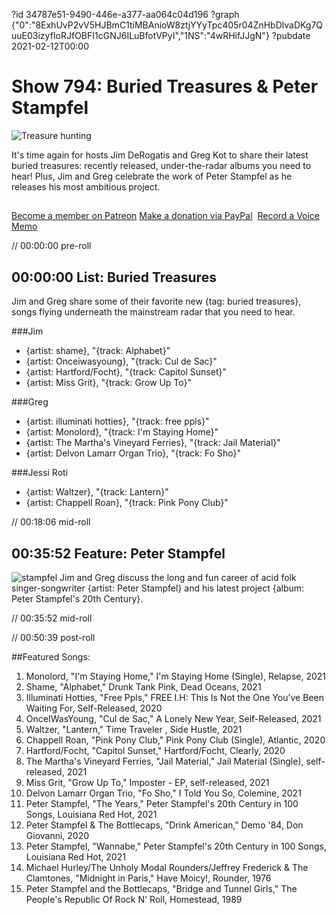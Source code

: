 ?id 34787e51-9490-446e-a377-aa064c04d196
?graph {"0":"8ExhUvP2vV5HJBmC1tiMBAnioW8ztjYYyTpc405r04ZnHbDlvaDKg7QuuE03izyfIoRJfOBFI1cGNJ6ILuBfotVPyI","1NS":"4wRHifJJgN"}
?pubdate 2021-02-12T00:00
# Show 794: Buried Treasures & Peter Stampfel
![Treasure hunting](https://static.soundopinions.org/images/2021/treasure-hunt-2206089_1280.jpeg)

It's time again for hosts Jim DeRogatis and Greg Kot to share their latest buried treasures: recently released, under-the-radar albums you need to hear! Plus, Jim and Greg celebrate the work of Peter Stampfel as he releases his most ambitious project. 

##
[Become a member on Patreon](https://www.patreon.com/soundopinions)
[Make a donation via PayPal](https://bit.ly/36zIhZK) 
[Record a Voice Memo](https://www.micdropp.com/studio/5febf006eba45/) 


// 00:00:00 pre-roll

## 00:00:00 List: Buried Treasures

Jim and Greg share some of their favorite new {tag: buried treasures}, songs flying underneath the mainstream radar that you need to hear.

###Jim
- {artist: shame}, "{track: Alphabet}"
- {artist: Onceiwasyoung}, "{track: Cul de Sac}"
- {artist: Hartford/Focht}, "{track: Capitol Sunset}"
- {artist: Miss Grit}, "{track: Grow Up To}"


###Greg

- {artist: illuminati hotties}, "{track: free ppls}"
- {artist: Monolord}, "{track: I'm Staying Home}"
- {artist: The Martha's Vineyard Ferries}, "{track: Jail Material}"
- {artist: Delvon Lamarr Organ Trio}, "{track: Fo Sho}"


###Jessi Roti
- {artist: Waltzer}, "{track: Lantern}"
- {artist: Chappell Roan}, "{track: Pink Pony Club}"



// 00:18:06 mid-roll

## 00:35:52 Feature: Peter Stampfel
![stampfel](https://static.soundopinions.org/images/2021/stamp.jpeg)
Jim and Greg discuss the long and fun career of acid folk singer-songwriter {artist: Peter Stampfel} and his latest project {album: Peter Stampfel's 20th Century}.



// 00:35:52 mid-roll

// 00:50:39 post-roll






##Featured Songs: 
1. Monolord, "I'm Staying Home," I'm Staying Home (Single), Relapse, 2021
1. Shame, "Alphabet," Drunk Tank Pink, Dead Oceans, 2021
1. Illuminati Hotties, "Free Ppls," FREE I.H: This Is Not the One You’ve Been Waiting For, Self-Released, 2020
1. OnceIWasYoung, "Cul de Sac," A Lonely New Year, Self-Released, 2021
1. Waltzer, "Lantern," Time Traveler , Side Hustle, 2021
1. Chappell Roan, "Pink Pony Club," Pink Pony Club (Single), Atlantic, 2020
1. Hartford/Focht, "Capitol Sunset," Hartford/Focht, Clearly, 2020
1. The Martha's Vineyard Ferries, "Jail Material," Jail Material (Single), self-released, 2021
1. Miss Grit, "Grow Up To," Imposter - EP, self-released, 2021
1. Delvon Lamarr Organ Trio, "Fo Sho," I Told You So, Colemine, 2021
1. Peter Stampfel, "The Years," Peter Stampfel's 20th Century in 100 Songs, Louisiana Red Hot, 2021
1. Peter Stampfel & The Bottlecaps, "Drink American," Demo '84, Don Giovanni, 2020
1. Peter Stampfel, "Wannabe," Peter Stampfel's 20th Century in 100 Songs, Louisiana Red Hot, 2021
1. Michael Hurley/The Unholy Modal Rounders/Jeffrey Frederick & The Clamtones, "Midnight in Paris," Have Moicy!, Rounder, 1976
1. Peter Stampfel and the Bottlecaps, "Bridge and Tunnel Girls," The People's Republic Of Rock N' Roll, Homestead, 1989




